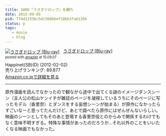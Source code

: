 ```yaml
---
title: SABU『うさぎドロップ』を観た
date: 2015-09-05
pid: 774d13336c5dc560bbef18bb3fa62266
status: p
tags:
   - movie
   - blog
---
```


<div class="amazlet-box" style="margin-bottom:0px;"><div class="amazlet-image" style="float:left;margin:0px 12px 1px 0px;"><a href="http://www.amazon.co.jp/exec/obidos/ASIN/B005WQWPRS/dotimpact-22/ref=nosim/" name="amazletlink" target="_blank"><img src="http://ecx.images-amazon.com/images/I/61r72LNB5oL._SL160_.jpg" alt="うさぎドロップ [Blu-ray]" style="border: none;" /></a></div><div class="amazlet-info" style="line-height:120%; margin-bottom: 10px"><div class="amazlet-name" style="margin-bottom:10px;line-height:120%"><a href="http://www.amazon.co.jp/exec/obidos/ASIN/B005WQWPRS/dotimpact-22/ref=nosim/" name="amazletlink" target="_blank">うさぎドロップ [Blu-ray]</a><div class="amazlet-powered-date" style="font-size:80%;margin-top:5px;line-height:120%">posted with <a href="http://www.amazlet.com/" title="amazlet" target="_blank">amazlet</a> at 15.09.07</div></div><div class="amazlet-detail">Happinet(SB)(D) (2012-02-02)<br />売り上げランキング: 89,877<br /></div><div class="amazlet-sub-info" style="float: left;"><div class="amazlet-link" style="margin-top: 5px"><a href="http://www.amazon.co.jp/exec/obidos/ASIN/B005WQWPRS/dotimpact-22/ref=nosim/" name="amazletlink" target="_blank">Amazon.co.jpで詳細を見る</a></div></div></div><div class="amazlet-footer" style="clear: left"></div></div>

---- 

原作漫画を読んでなかったので観ながら途中で出てくる謎のイメージダンスシーン（主人公の松山ケンイチが雑誌のページを凝視しているうちにそのページに写ったモデル（香里奈）とダンスをする妄想シーンが始まる）が原作になかったらすごいなーと思ってたんだけど、あとで調べたら原作にはぜんぜんないらしい。映画のシーンとしてもそのあと登場する香里奈役とのからみで関係するわけでもなく意味不明すぎる。特殊な事情があったのだろうか…それ以外のことをいいたくなる映画でもなかった。